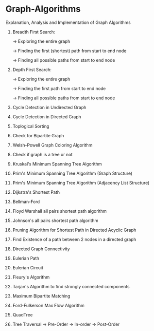 # Graph-Algorithms
Explanation, Analysis and Implementation of Graph Algorithms

1. Breadth First Search:

	-> Exploring the entire graph

	-> Finding the first (shortest) path from start to end node

	-> Finding all possible paths from start to end node

2. Depth First Search:

	-> Exploring the entire graph

	-> Finding the first path from start to end node

	-> Finding all possible paths from start to end node

3. Cycle Detection in Undirected Graph

4. Cycle Detection in Directed Graph

5. Toplogical Sorting

6. Check for Bipartite Graph

7. Welsh-Powell Graph Coloring Algorithm

8. Check if graph is a tree or not

9. Kruskal's Minimum Spanning Tree Algorithm

10. Prim's Minimum Spanning Tree Algorithm (Graph Structure)

11. Prim's Minimum Spanning Tree Algorithm (Adjacency List Structure)

12. Dijkstra's Shortest Path

13. Bellman-Ford

14. Floyd Warshall all pairs shortest path algorithm

15. Johnson's all pairs shortest path algorithm

16. Pruning Algorithm for Shortest Path in Directed Acyclic Graph

17. Find Existence of a path between 2 nodes in a directed graph

18. Directed Graph Connectivity

19. Eulerian Path

20. Eulerian Circuit

21. Fleury's Algorithm

22. Tarjan's Algorithm to find strongly connected components

23. Maximum Bipartite Matching

24. Ford-Fulkerson Max Flow Algorithm

25. QuadTree

26. Tree Traversal
	-> Pre-Order
	-> In-order
	-> Post-Order
